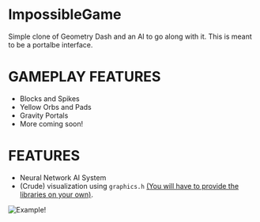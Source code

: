 # ImpossibleGame
Simple clone of Geometry Dash and an AI to go along with it. This is meant to be a portalbe interface.

# GAMEPLAY FEATURES
- Blocks and Spikes
- Yellow Orbs and Pads
- Gravity Portals
- More coming soon!

# FEATURES
- Neural Network AI System
- (Crude) visualization using `graphics.h` [(You will have to provide the libraries on your own)](https://github.com/sagargoswami2001/How-to-Setup-Graphics.h-for-Visual-Studio-Code).

![Example!](img/graphicsh.jpg?raw=true)
